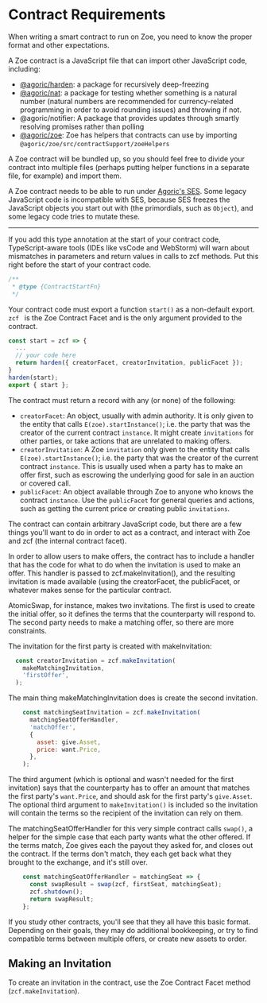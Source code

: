 # Contract Requirements

<Zoe-Version/>

When writing a smart contract to run on Zoe, you need
to know the proper format and other expectations. 

A Zoe contract is a JavaScript file that can import other JavaScript
code, including:

* [@agoric/harden](https://www.npmjs.com/package/@agoric/harden): a package for recursively deep-freezing
* [@agoric/nat](https://www.npmjs.com/package/@agoric/nat): a package
  for testing whether something is a natural number (natural numbers
  are recommended for currency-related programming in order to avoid
  rounding issues) and throwing if not.
* @agoric/notifier: A package that provides updates through
  smartly resolving promises rather than polling
* [@agoric/zoe](https://www.npmjs.com/package/@agoric/zoe): Zoe has
  helpers that contracts can use by importing
  `@agoric/zoe/src/contractSupport/zoeHelpers`

A Zoe contract will be bundled up, so you should feel free to divide
your contract into multiple files (perhaps putting helper functions in a
separate file, for example) and import them.

A Zoe contract needs to be able to run under [Agoric's SES](https://github.com/Agoric/ses-shim#secure-ecmascript-shim-ses-shim). Some legacy
JavaScript code is incompatible with SES, because SES freezes the
JavaScript objects you start out with (the primordials, such as `Object`), and some legacy code tries to
mutate these. 

--------------------------

If you add this type annotation at the start of your contract code, TypeScript-aware tools
(IDEs like vsCode and WebStorm) will warn about mismatches in parameters and return values
in calls to zcf methods.  Put this right before the start of your contract code.

```js
/**
 * @type {ContractStartFn}
 */
 ```
Your contract code must export a function `start()` as a non-default export. `zcf `
is the Zoe Contract Facet and is the only argument provided to the contract.
```js
const start = zcf => {
  ...
  // your code here
  return harden({ creatorFacet, creatorInvitation, publicFacet });
}
harden(start);
export { start };
```

The contract must return a record with any (or none) of the following:
- `creatorFacet`: An object, usually with admin authority. It is only given to the entity
that calls `E(zoe).startInstance()`; i.e. the party that was the creator of the current
contract `instance`. It might create `invitations` for other parties, or take actions that
are unrelated to making offers.
- `creatorInvitation`: A Zoe `invitation` only given to the entity that 
calls `E(zoe).startInstance()`; i.e. the party that was the creator of the current 
contract `instance`. This is usually used when a party has to make an offer first, 
such as escrowing the underlying good for sale in an auction or covered call.
- `publicFacet`: An object available through Zoe to anyone who knows the contract `instance`. 
Use the `publicFacet` for general queries and actions, such as getting the current price 
or creating public `invitations`.

The contract can contain arbitrary JavaScript code, but there are a few things you'll want
to do in order to act as a contract, and interact with Zoe and zcf (the internal contract
facet).

In order to allow users to make offers, the contract has to include a handler that has the
code for what to do when the invitation is used to make an offer. This handler is passed
to zcf.makeInvitation(), and the resulting invitation is made available (using the
creatorFacet, the publicFacet, or whatever makes sense for the particular contract.

AtomicSwap, for instance, makes two invitations. The first is used to create the initial
offer, so it defines the terms that the counterparty will respond to. The second party
needs to make a matching offer, so there are more constraints.

The invitation for the first party is created with makeInvitation:

``` js
  const creatorInvitation = zcf.makeInvitation(
    makeMatchingInvitation,
    'firstOffer',
  );
```

The main thing makeMatchingInvitation does is create the second invitation.

``` js
    const matchingSeatInvitation = zcf.makeInvitation(
      matchingSeatOfferHandler,
      'matchOffer',
      {
        asset: give.Asset,
        price: want.Price,
      },
    );
```

The third argument (which is optional and wasn't needed for the first invitation) says
that the counterparty has to offer an amount that matches the first party's `want.Price`,
and should ask for the first party's `give.Asset`. The optional third argument to
`makeInvitation()` is included so the invitation will contain the terms so the recipient
of the invitation can rely on them.

The matchingSeatOfferHandler for this very simple contract calls `swap()`, a helper for
the simple case that each party wants what the other offered. If the terms match, Zoe
gives each the payout they asked for, and closes out the contract. If the terms don't
match, they each get back what they brought to the exchange, and it's still over.

``` js
    const matchingSeatOfferHandler = matchingSeat => {
      const swapResult = swap(zcf, firstSeat, matchingSeat);
      zcf.shutdown();
      return swapResult;
    };
```

If you study other contracts, you'll see that they all have this basic format. Depending
on their goals, they may do additional bookkeeping, or try to find compatible terms
between multiple offers, or create new assets to order.

## Making an Invitation

To create an invitation in the contract, use the Zoe Contract
Facet method (<router-link
to="/zoe/api/zoe-contract-facet.html#zcf-makeinvitation-offerhook-customproperties">`zcf.makeInvitation`</router-link>).
